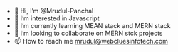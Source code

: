 - 👋 Hi, I’m @Mrudul-Panchal
- 👀 I’m interested in Javascript
- 🌱 I’m currently learning MEAN stack and MERN stack
- 💞️ I’m looking to collaborate on MERN stck projects
- 📫 How to reach me mrudul@webcluesinfotech.com

<!---
Mrudul-Panchal/Mrudul-Panchal is a ✨ special ✨ repository because its `README.md` (this file) appears on your GitHub profile.
You can click the Preview link to take a look at your changes.
--->
